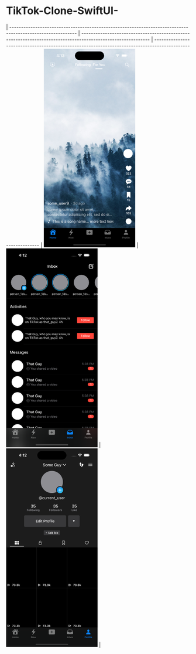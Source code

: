 # TikTok-Clone-SwiftUI-

| ---------------------------------------------------------------------------------------------------------- | ----------------------------------------------------------------------------------------------------------- | ----------------------------------------------------------------------------------------------------------- | <img src="https://github.com/TBugden/TikTok-Clone-SwiftUI-/blob/main/HomeView_Screenshot.png" width="250"> | <img src="https://github.com/TBugden/TikTok-Clone-SwiftUI-/blob/main/InboxView_Screenshot.png" width="250"> | <img src="https://github.com/TBugden/TikTok-Clone-SwiftUI-/blob/main/ProfileView_Screenshot.png" width="250"> |
